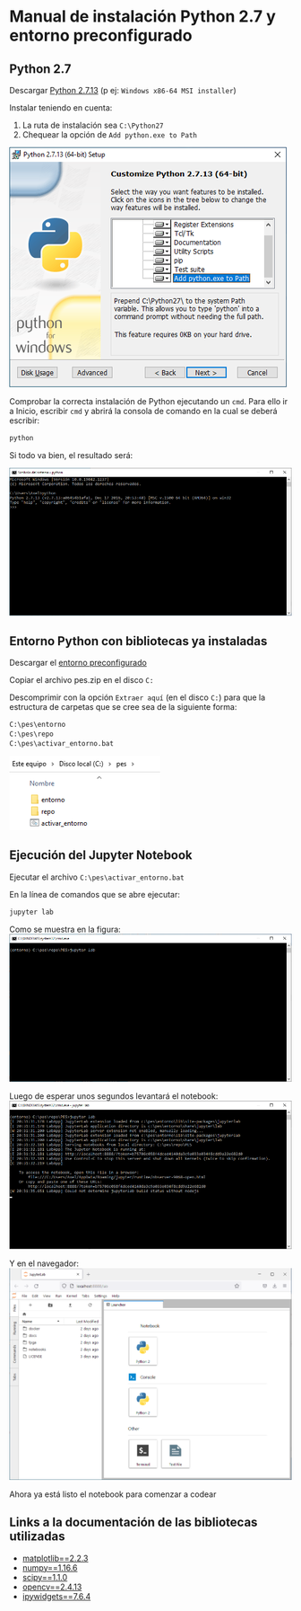 # Manual de instalación Python 2.7 y entorno preconfigurado

## Python 2.7
Descargar [Python 2.7.13](https://www.python.org/downloads/release/python-2713/) (p ej: `Windows x86-64 MSI installer`)

Instalar teniendo en cuenta:
1. La ruta de instalación sea `C:\Python27`
2. Chequear la opción de `Add python.exe to Path`

![Add python.exe to Path](https://github.com/enriquezmartin/PES/blob/master/docs/Add%20pythonexe%20to%20Path.png?raw=true)

Comprobar la correcta instalación de Python ejecutando un `cmd`.
Para ello ir a Inicio, escribir `cmd` y abrirá la consola de comando en la cual se deberá escribir:
```bash
python
```
Si todo va bien, el resultado será:

![Cmd Python test](https://github.com/enriquezmartin/PES/blob/master/docs/Cmd%20Python%20test.png)

## Entorno Python con bibliotecas ya instaladas
Descargar el [entorno preconfigurado](https://drive.google.com/file/d/1kOefkwJMPH0ITv2jqcJI8_D1ZfNMFQTG/view?usp=sharing)

Copiar el archivo pes.zip en el disco `C:`

Descomprimir con la opción `Extraer aquí` (en el disco `C:`) para que la estructura de carpetas que se cree sea de la siguiente forma:
```bash
C:\pes\entorno
C:\pes\repo
C:\pes\activar_entorno.bat
```
![Directorio resultante](https://github.com/enriquezmartin/PES/blob/master/docs/Directorio%20resultante.png?raw=true)

## Ejecución del Jupyter Notebook
Ejecutar el archivo `C:\pes\activar_entorno.bat`

En la línea de comandos que se abre ejecutar:
```bash
jupyter lab
```
Como se muestra en la figura:
![Jupyter lab](https://github.com/enriquezmartin/PES/blob/master/docs/Jupyter%20lab.png)

Luego de esperar unos segundos levantará el notebook:
![Jupyter Running](https://github.com/enriquezmartin/PES/blob/master/docs/Jupyter%20Running.png)

Y en el navegador:
![Jupyter on browser](https://github.com/enriquezmartin/PES/blob/master/docs/Jupyter%20on%20browser.png)

Ahora ya está listo el notebook para comenzar a codear

## Links a la documentación de las bibliotecas utilizadas
- [matplotlib==2.2.3](https://matplotlib.org/2.2.3/)
- [numpy==1.16.6](https://docs.scipy.org/doc/numpy-1.16.1/reference/)
- [scipy==1.1.0](https://docs.scipy.org/doc/scipy-1.1.0/reference/)
- [opencv==2.4.13](https://docs.opencv.org/2.4/)
- [ipywidgets==7.6.4](https://ipywidgets.readthedocs.io/en/7.6.4/)
